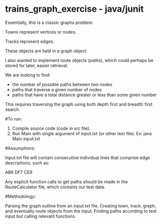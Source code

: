 # trains_graph_exercise - java/junit

Essentially, this is a classic graphs problem.

Towns represent vertices or nodes.

Tracks represent edges.

These objects are held in a graph object.

I also wanted to implement route objects (paths), which could perhaps be stored for later, easier retrieval.

We are looking to find:

- the number of possible paths between two nodes
- paths that traverse a given number of nodes
- paths that have a total distance greater or less than some given number

This requires traversing the graph using both depth first and breadth first search.

#To run:

1. Compile source code (code in src file).
2. Run Main with single argument of input.txt (or other text file).  Ex: java Main input.txt

#Assumptions:

Input.txt file will contain consecutive individual lines that comprise edge descriptions, such as:

AB6
DF7
CE9

Any explicit function calls to get paths should be made in the RouteCalculator file, which contains our test data.

#Methodology:

Parsing the graph outline from an input.txt file.
Creating town, track, graph, and eventually route objects from the input.
Finding paths according to test input but calling relevant functions.